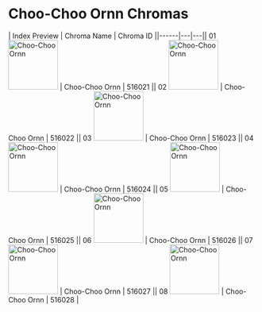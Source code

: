 # Choo-Choo Ornn Chromas

| Index  Preview | Chroma Name | Chroma ID ||------|---|---|| 01  <img src='https://raw.communitydragon.org/latest/plugins/rcp-be-lol-game-data/global/default/v1/champion-chroma-images/516/516021.png' alt='Choo-Choo Ornn' width='100'> | Choo-Choo Ornn | 516021 || 02  <img src='https://raw.communitydragon.org/latest/plugins/rcp-be-lol-game-data/global/default/v1/champion-chroma-images/516/516022.png' alt='Choo-Choo Ornn' width='100'> | Choo-Choo Ornn | 516022 || 03  <img src='https://raw.communitydragon.org/latest/plugins/rcp-be-lol-game-data/global/default/v1/champion-chroma-images/516/516023.png' alt='Choo-Choo Ornn' width='100'> | Choo-Choo Ornn | 516023 || 04  <img src='https://raw.communitydragon.org/latest/plugins/rcp-be-lol-game-data/global/default/v1/champion-chroma-images/516/516024.png' alt='Choo-Choo Ornn' width='100'> | Choo-Choo Ornn | 516024 || 05  <img src='https://raw.communitydragon.org/latest/plugins/rcp-be-lol-game-data/global/default/v1/champion-chroma-images/516/516025.png' alt='Choo-Choo Ornn' width='100'> | Choo-Choo Ornn | 516025 || 06  <img src='https://raw.communitydragon.org/latest/plugins/rcp-be-lol-game-data/global/default/v1/champion-chroma-images/516/516026.png' alt='Choo-Choo Ornn' width='100'> | Choo-Choo Ornn | 516026 || 07  <img src='https://raw.communitydragon.org/latest/plugins/rcp-be-lol-game-data/global/default/v1/champion-chroma-images/516/516027.png' alt='Choo-Choo Ornn' width='100'> | Choo-Choo Ornn | 516027 || 08  <img src='https://raw.communitydragon.org/latest/plugins/rcp-be-lol-game-data/global/default/v1/champion-chroma-images/516/516028.png' alt='Choo-Choo Ornn' width='100'> | Choo-Choo Ornn | 516028 |